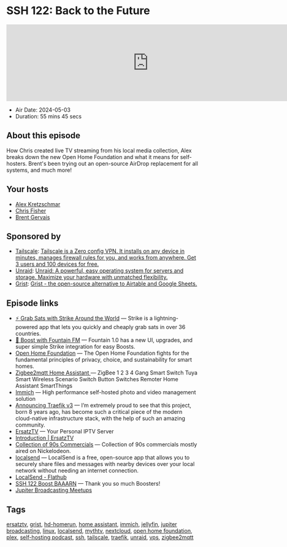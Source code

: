 # SSH 122: Back to the Future

<iframe src="https://player.fireside.fm/v2/dUlrHQih+kpB2LB7m?theme=dark" width="740" height="200" frameborder="0" scrolling="no"></iframe>

* Air Date: 2024-05-03
* Duration: 55 mins 45 secs

## About this episode

How Chris created live TV streaming from his local media collection, Alex breaks down the new Open Home Foundation and what it means for self-hosters. Brent's been trying out an open-source AirDrop replacement for all systems, and much more!

## Your hosts
* [Alex Kretzschmar](https://selfhosted.show/hosts/alexktz)
* [Chris Fisher](https://selfhosted.show/hosts/chrislas)
* [Brent Gervais](https://selfhosted.show/guests/brentgervais)

## Sponsored by

  * [Tailscale](http://tailscale.com/selfhosted): [Tailscale is a Zero config VPN. It installs on any device in minutes, manages firewall rules for you, and works from anywhere. Get 3 users and 100 devices for free. ](http://tailscale.com/selfhosted)
  * [Unraid](https://unraid.net/selfhosted): [Unraid: A powerful, easy operating system for servers and storage. Maximize your hardware with unmatched flexibility.](https://unraid.net/selfhosted)
  * [Grist](https://getgrist.com/selfhosted): [Grist - the open-source alternative to Airtable and Google Sheets. ](https://getgrist.com/selfhosted)



## Episode links

  * [⚡ Grab Sats with Strike Around the World](https://strike.me/download/ "⚡ Grab Sats with Strike Around the World") — Strike is a lightning-powered app that lets you quickly and cheaply grab sats in over 36 countries. 
  * [🎉 Boost with Fountain FM](https://www.fountain.fm/ "🎉 Boost with Fountain FM") — Fountain 1.0 has a new UI, upgrades, and super simple Strike integration for easy Boosts.
  * [Open Home Foundation](https://www.openhomefoundation.org/ "Open Home Foundation") — The Open Home Foundation fights for the fundamental principles of privacy, choice, and sustainability for smart homes. 
  * [Zigbee2mqtt Home Assistant ](https://www.aliexpress.com/i/3256802654359758.html?gatewayAdapt=4itemAdapt "Zigbee2mqtt Home Assistant ") — ZigBee 1 2 3 4 Gang Smart Switch Tuya Smart Wireless Scenario Switch Button Switches Remoter Home Assistant SmartThings
  * [Immich](https://github.com/immich-app/immich "Immich") — High performance self-hosted photo and video management solution 
  * [Announcing Traefik v3](https://traefik.io/blog/announcing-traefik-proxy-v3-rc/ "Announcing Traefik v3") — I’m extremely proud to see that this project, born 8 years ago, has become such a critical piece of the modern cloud-native infrastructure stack, with the help of such an amazing community.
  * [ErsatzTV](https://ersatztv.org/ "ErsatzTV") — Your Personal IPTV Server 
  * [Introduction | ErsatzTV](https://ersatztv.org/docs/intro/ "Introduction | ErsatzTV")
  * [Collection of 90s Commercials](https://archive.org/details/Collectionof90sCommercials/90s+Commercials+-+S01.E1.mp4 "Collection of 90s Commercials") — Collection of 90s commercials mostly aired on Nickelodeon. 
  * [localsend](https://github.com/localsend/localsend "localsend") — LocalSend is a free, open-source app that allows you to securely share files and messages with nearby devices over your local network without needing an internet connection. 
  * [LocalSend - Flathub](https://flathub.org/apps/org.localsend.localsend_app "LocalSend - Flathub")
  * [SSH 122 Boost BAAARN](https://paste.docs.lol/code/DisprizeArsis "SSH 122 Boost BAAARN") — Thank you so much Boosters! 
  * [Jupiter Broadcasting Meetups](https://www.meetup.com/jupiterbroadcasting/ "Jupiter Broadcasting Meetups")



## Tags

[ersatztv](https://selfhosted.show/tags/ersatztv), [grist](https://selfhosted.show/tags/grist), [hd-homerun](https://selfhosted.show/tags/hd-homerun), [home assistant](https://selfhosted.show/tags/home%20assistant), [immich](https://selfhosted.show/tags/immich), [jellyfin](https://selfhosted.show/tags/jellyfin), [jupiter broadcasting](https://selfhosted.show/tags/jupiter%20broadcasting), [linux](https://selfhosted.show/tags/linux), [localsend](https://selfhosted.show/tags/localsend), [mythtv](https://selfhosted.show/tags/mythtv), [nextcloud](https://selfhosted.show/tags/nextcloud), [open home foundation](https://selfhosted.show/tags/open%20home%20foundation), [plex](https://selfhosted.show/tags/plex), [self-hosting podcast](https://selfhosted.show/tags/self-hosting%20podcast), [ssh](https://selfhosted.show/tags/ssh), [tailscale](https://selfhosted.show/tags/tailscale), [traefik](https://selfhosted.show/tags/traefik), [unraid](https://selfhosted.show/tags/unraid), [vps](https://selfhosted.show/tags/vps), [zigbee2mqtt](https://selfhosted.show/tags/zigbee2mqtt)